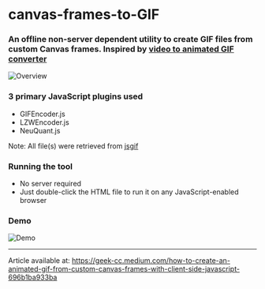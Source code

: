 # canvas-frames-to-GIF
### An offline non-server dependent utility to create GIF files from custom Canvas frames. Inspired by [video to animated GIF converter](https://ezgif.com/video-to-gif)

![Overview](https://miro.medium.com/max/1050/1*8QKGBSjVsNbuG_kIBVtu8g.png)

### 3 primary JavaScript plugins used
* GIFEncoder.js
* LZWEncoder.js
* NeuQuant.js

Note: All file(s) were retrieved from [jsgif](https://github.com/antimatter15/jsgif)

### Running the tool

* No server required
* Just double-click the HTML file to run it on any JavaScript-enabled browser

### Demo
![Demo](https://miro.medium.com/max/900/1*2fW2zkUJLDjbmDguuFyhrg.gif)

---

Article available at: https://geek-cc.medium.com/how-to-create-an-animated-gif-from-custom-canvas-frames-with-client-side-javascript-696b1ba933ba